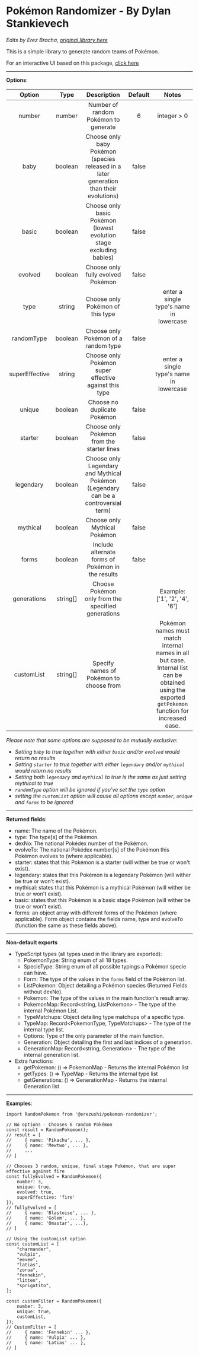 Pokémon Randomizer - By Dylan Stankievech
=========================================
*Edits by Erez Bracha, [original library here](https://www.npmjs.com/package/pokemon-randomizer)*

This is a simple library to generate random teams of Pokémon.

For an interactive UI based on this package, [click here](https://react-pokemon-generator.vercel.app/)

***

**Options**:

| Option | Type | Description | Default | Notes |
|:---:|:---:|:---:|:---:|:---:|
| number | number | Number of random Pokémon to generate | 6 | integer > 0 |
| baby | boolean | Choose only baby Pokémon (species released in a later generation than their evolutions) | false |  |
| basic | boolean | Choose only basic Pokémon (lowest evolution stage excluding babies) | false |  |
| evolved | boolean | Choose only fully evolved Pokémon | false |  |
| type | string | Choose only Pokémon of this type |  | enter a single type's name in lowercase |
| randomType | boolean | Choose only Pokémon of a random type | false |  |
| superEffective | string | Choose only Pokémon super effective against this type |  | enter a single type's name in lowercase |
| unique | boolean | Choose no duplicate Pokémon | false |  |
| starter | boolean | Choose only Pokémon from the starter lines | false |  |
| legendary | boolean | Choose only Legendary and Mythical Pokémon (Legendary can be a controversial term) | false |  |
| mythical | boolean | Choose only Mythical Pokémon | false |  |
| forms | boolean | Include alternate forms of Pokémon in the results | false |  |
| generations | string[] | Choose Pokémon only from the specified generations |  | Example: ['1', '2', '4', '6'] |
| customList | string[] | Specify names of Pokémon to choose from | | Pokémon names must match internal names in all but case. Internal list can be obtained using the exported `getPokemon` function for increased ease.

*Please note that some options are supposed to be mutually exclusive:*
* *Setting `baby` to true together with either `basic` and/or `evolved` would return no results*
* *Setting `starter` to true together with either `legendary` and/or `mythical` would return no results*
* *Setting both `legendary` and `mythical` to true is the same as just setting mythical to true*
* *`randomType` option will be ignored if you've set the `type` option*
* *setting the `customList` option will cause all options except `number`, `unique` and `forms` to be ignored*

***

**Returned fields**:

* name: The name of the Pokémon.
* type: The type[s] of the Pokémon.
* dexNo: The national Pokédex number of the Pokémon.
* evolveTo: The national Pokédex number[s] of the Pokémon this Pokémon evolves to (where applicable).
* starter: states that this Pokémon is a starter (will wither be true or won't exist).
* legendary: states that this Pokémon is a legendary Pokémon (will wither be true or won't exist).
* mythical: states that this Pokémon is a mythical Pokémon (will wither be true or won't exist).
* basic: states that this Pokémon is a basic stage Pokémon (will wither be true or won't exist).
* forms: an object array with different forms of the Pokémon (where applicable). Form object contains the fields name, type and evolveTo (function the same as these fields above).

***

**Non-default exports**

* TypeScript types (all types used in the library are exported):
    * PokemonType: String enum of all 18 types.
    * SpecieType: String enum of all possible typings a Pokémon specie can have.
    * Form: The type of the values in the `forms` field of the Pokémon list.
    * ListPokemon: Object detailing a Pokémon species (Returned Fields without dexNo).
    * Pokemon: The type of the values in the main function's result array.
    * PokemonMap: Record<string, ListPokemon> - The type of the internal Pokémon List.
    * TypeMatchups: Object detailing type matchups of a specific type. 
    * TypeMap: Record<PokemonType, TypeMatchups> - The type of the internal type list.
    * Options: Type of the only parameter of the main function.
    * Generation: Object detailing the first and last indices of a generation.
    * GenerationMap: Record<string, Generation> - The type of the internal generation list.
* Extra functions:
    * getPokemon: () => PokemonMap - Returns the internal Pokémon list
    * getTypes: () => TypeMap - Returns the internal type list
    * getGenerations: () => GenerationMap - Returns the internal Generation list
   

***

**Examples**:

    import RandomPokemon from '@erezushi/pokemon-randomizer';

    // No options - Chooses 6 random Pokémon
    const result = RandomPokemon();
    // result = [
    //     { name: 'Pikachu', ... },
    //     { name: 'Mewtwo', ... },
    //     ...
    // ]

    // Chooses 3 random, unique, final stage Pokémon, that are super effective against fire
    const fullyEvolved = RandomPokemon({
        number: 3,
        unique: true,
        evolved: true,
        superEffective: 'fire'
    });
    // fullyEvolved = [
    //     { name: 'Blastoise', ... },
    //     { name: 'Golem', ... },
    //     { name: 'Omastar', ...},
    // ]

    // Using the customList option
    const customList = [
        "charmander",
        "vulpix",
        "eevee",
        "latias",
        "zorua",
        "fennekin",
        "litten",
        "sprigatito",
    ];

    const customFilter = RandomPokemon({
        number: 3,
        unique: true,
        customList,
    });
    // CustomFilter = [
    //     { name: 'Fennekin' ... },
    //     { name: 'Vulpix' ... },
    //     { name: 'Latias' ... },
    // ]
